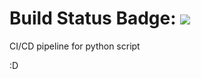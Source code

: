 # Build Status Badge: ![](https://github.com/nitinrajput1997/pythonscript_pipeline/workflows/Pipeline/badge.svg)

CI/CD pipeline for python script


:D
